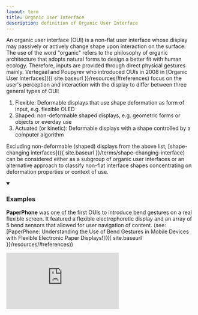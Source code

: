```yaml
---
layout: term
title: Organic User Interface
description: definition of Organic User Interface
---
```

An organic user interface (OUI) is a non-flat user interface whose display may passively or actively change shape upon interaction on the surface. 
The use of the word "organic" refers to the philosophy of organic architecture that adopts natural forms to design a better fit with human ecology. Therefore, inputs are provided through direct physical gestures mainly. Vertegaal and Poupyrev who introduced OUIs in 2008 in [Organic User Interfaces]({{ site.baseurl }}/resources/#references) focus on the user's perception and interaction with the display to differ between three general types of OUI:

1. Flexible: Deformable displays that use shape deformation as form of input, e.g. flexible OLED
2. Shaped: non-deformable shaped displays, e.g. geometric forms or objects or everday use
3. Actuated (or kinetic): Deformable displays with a shape controlled by a computer algorithm

Excluding non-deformable (shaped) displays from the above list, [shape-changing interfaces]({{ site.baseurl }}/terms/shape-changing-interface) can be considered either as a subgroup of organic user interfaces or an alternative approach to classify non-flat interface shapes concentrating on deformation properties or context of use. 

<details markdown="1" open>
<summary><h3>Examples</h3></summary> 

**PaperPhone** was one of the first OUIs to introduce bend gestures on a real flexible screen. It featured a flexible electrophoretic display and an array of 5 bend sensors that allowed for user navigation of content. (see: [PaperPhone: Understanding the Use of Bend Gestures in Mobile Devices with Flexible Electronic Paper Displays!]({{ site.baseurl }}/resources/#references))
<div class="media-wrapper"><iframe src="https://www.youtube.com/embed/Rl-qygUEE2c" frameborder="0" allow="accelerometer; autoplay; encrypted-media; gyroscope; picture-in-picture" allowfullscreen></iframe></div>

</details>



 